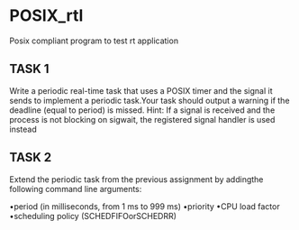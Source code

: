 # POSIX_rtl
Posix compliant program to test rt application

## TASK 1
Write a periodic real-time task that uses a POSIX timer and the signal it sends to implement a periodic task.Your task should output a warning if the deadline (equal to period) is missed.  Hint:  If a signal is received and the process is not blocking on sigwait, the registered signal handler is used instead

## TASK 2

Extend the periodic task from the previous assignment by addingthe following command line arguments:

•period (in milliseconds, from 1 ms to 999 ms)
•priority
•CPU load factor
•scheduling policy (SCHEDFIFOorSCHEDRR)


